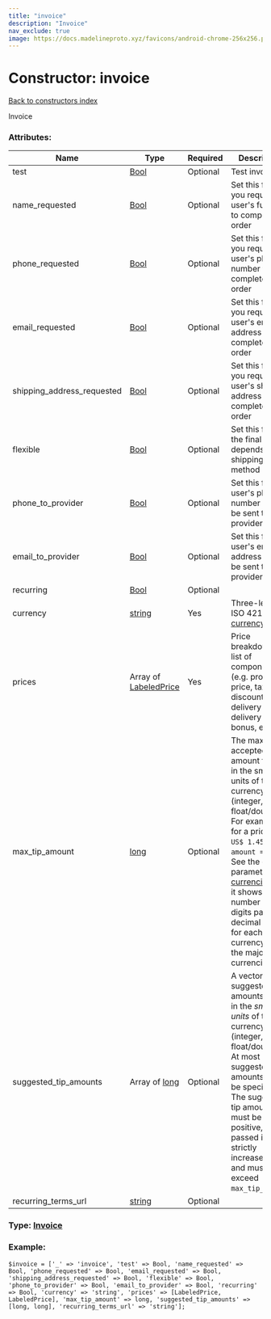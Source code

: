```yaml
---
title: "invoice"
description: "Invoice"
nav_exclude: true
image: https://docs.madelineproto.xyz/favicons/android-chrome-256x256.png
---
```

# Constructor: invoice  
[Back to constructors index](/API_docs/constructors/index.html)



Invoice

### Attributes:

| Name     |    Type       | Required | Description |
|----------|---------------|----------|-------------|
|test|[Bool](/API_docs/types/Bool.html) | Optional|Test invoice|
|name\_requested|[Bool](/API_docs/types/Bool.html) | Optional|Set this flag if you require the user's full name to complete the order|
|phone\_requested|[Bool](/API_docs/types/Bool.html) | Optional|Set this flag if you require the user's phone number to complete the order|
|email\_requested|[Bool](/API_docs/types/Bool.html) | Optional|Set this flag if you require the user's email address to complete the order|
|shipping\_address\_requested|[Bool](/API_docs/types/Bool.html) | Optional|Set this flag if you require the user's shipping address to complete the order|
|flexible|[Bool](/API_docs/types/Bool.html) | Optional|Set this flag if the final price depends on the shipping method|
|phone\_to\_provider|[Bool](/API_docs/types/Bool.html) | Optional|Set this flag if user's phone number should be sent to provider|
|email\_to\_provider|[Bool](/API_docs/types/Bool.html) | Optional|Set this flag if user's email address should be sent to provider|
|recurring|[Bool](/API_docs/types/Bool.html) | Optional|
|currency|[string](/API_docs/types/string.html) | Yes|Three-letter ISO 4217 [currency](https://core.telegram.org/bots/payments#supported-currencies) code|
|prices|Array of [LabeledPrice](/API_docs/types/LabeledPrice.html) | Yes|Price breakdown, a list of components (e.g. product price, tax, discount, delivery cost, delivery tax, bonus, etc.)|
|max\_tip\_amount|[long](/API_docs/types/long.html) | Optional|The maximum accepted amount for tips in the smallest units of the currency (integer, not float/double). For example, for a price of `US$ 1.45` pass `amount = 145`. See the exp parameter in [currencies.json](https://core.telegram.org/bots/payments/currencies.json), it shows the number of digits past the decimal point for each currency (2 for the majority of currencies).|
|suggested\_tip\_amounts|Array of [long](/API_docs/types/long.html) | Optional|A vector of suggested amounts of tips in the *smallest units* of the currency (integer, not float/double). At most 4 suggested tip amounts can be specified. The suggested tip amounts must be positive, passed in a strictly increased order and must not exceed `max_tip_amount`.|
|recurring\_terms\_url|[string](/API_docs/types/string.html) | Optional|



### Type: [Invoice](/API_docs/types/Invoice.html)


### Example:

```
$invoice = ['_' => 'invoice', 'test' => Bool, 'name_requested' => Bool, 'phone_requested' => Bool, 'email_requested' => Bool, 'shipping_address_requested' => Bool, 'flexible' => Bool, 'phone_to_provider' => Bool, 'email_to_provider' => Bool, 'recurring' => Bool, 'currency' => 'string', 'prices' => [LabeledPrice, LabeledPrice], 'max_tip_amount' => long, 'suggested_tip_amounts' => [long, long], 'recurring_terms_url' => 'string'];
```  
